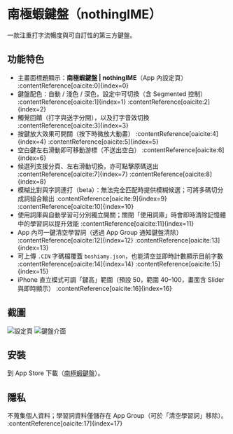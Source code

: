 # 南極蝦鍵盤（nothingIME）

一款注重打字流暢度與可自訂性的第三方鍵盤。

## 功能特色
- 主畫面標題顯示：**南極蝦鍵盤 | nothingIME**（App 內設定頁） :contentReference[oaicite:0]{index=0}
- 鍵盤配色：自動 / 淺色 / 深色，設定中可切換（含 Segmented 控制） :contentReference[oaicite:1]{index=1} :contentReference[oaicite:2]{index=2}
- 觸覺回饋（打字與送字分開），以及打字音效切換 :contentReference[oaicite:3]{index=3}
- 按鍵放大效果可開關（按下時微放大動畫） :contentReference[oaicite:4]{index=4} :contentReference[oaicite:5]{index=5}
- 空白鍵左右滑動即可移動游標（不送出空白） :contentReference[oaicite:6]{index=6}
- 候選列支援分頁、左右滑動切換，亦可點擊原碼送出 :contentReference[oaicite:7]{index=7} :contentReference[oaicite:8]{index=8}
- 模糊比對與字詞連打（beta）：無法完全匹配時提供模糊候選；可將多碼切分成詞組合輸出 :contentReference[oaicite:9]{index=9} :contentReference[oaicite:10]{index=10}
- 使用詞庫與自動學習可分別獨立開關；關閉「使用詞庫」時會即時清除記憶體中的學習詞以提升效能 :contentReference[oaicite:11]{index=11}
- App 內可一鍵清空學習詞（透過 App Group 通知鍵盤清除） :contentReference[oaicite:12]{index=12} :contentReference[oaicite:13]{index=13}
- 可上傳 `.CIN` 字碼檔覆蓋 `boshiamy.json`，也能清空並即時計數顯示目前字數 :contentReference[oaicite:14]{index=14} :contentReference[oaicite:15]{index=15}
- iPhone 直立模式可調「鍵高」範圍（預設 50，範圍 40–100，畫面含 Slider 與即時顯示） :contentReference[oaicite:16]{index=16}

## 截圖
![設定頁](images/settings.png)
![鍵盤介面](images/keyboard.png)

## 安裝
到 App Store 下載（[南極蝦鍵盤](https://apps.apple.com/tw/app/%E5%8D%97%E6%A5%B5%E8%9D%A6%E9%8D%B5%E7%9B%A4-nothingime/id6748654605)）。

## 隱私
不蒐集個人資料；學習詞資料僅儲存在 App Group（可於「清空學習詞」移除）。 :contentReference[oaicite:17]{index=17}
